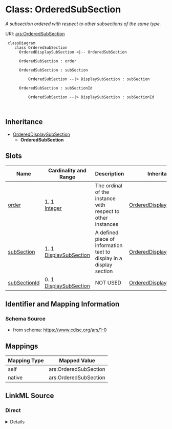# Class: OrderedSubSection


_A subsection ordered with respect to other subsections of the same type._





URI: [ars:OrderedSubSection](https://www.cdisc.org/ars/1-0/OrderedSubSection)



```mermaid
 classDiagram
    class OrderedSubSection
      OrderedDisplaySubSection <|-- OrderedSubSection
      
      OrderedSubSection : order
        
      OrderedSubSection : subSection
        
          OrderedSubSection --|> DisplaySubSection : subSection
        
      OrderedSubSection : subSectionId
        
          OrderedSubSection --|> DisplaySubSection : subSectionId
        
      
```





## Inheritance
* [OrderedDisplaySubSection](OrderedDisplaySubSection.md)
    * **OrderedSubSection**



## Slots

| Name | Cardinality and Range | Description | Inheritance |
| ---  | --- | --- | --- |
| [order](order.md) | 1..1 <br/> [Integer](Integer.md) | The ordinal of the instance with respect to other instances | [OrderedDisplaySubSection](OrderedDisplaySubSection.md) |
| [subSection](subSection.md) | 1..1 <br/> [DisplaySubSection](DisplaySubSection.md) | A defined piece of information text to display in a display section | [OrderedDisplaySubSection](OrderedDisplaySubSection.md) |
| [subSectionId](subSectionId.md) | 0..1 <br/> [DisplaySubSection](DisplaySubSection.md) | NOT USED | [OrderedDisplaySubSection](OrderedDisplaySubSection.md) |









## Identifier and Mapping Information







### Schema Source


* from schema: https://www.cdisc.org/ars/1-0





## Mappings

| Mapping Type | Mapped Value |
| ---  | ---  |
| self | ars:OrderedSubSection |
| native | ars:OrderedSubSection |





## LinkML Source

<!-- TODO: investigate https://stackoverflow.com/questions/37606292/how-to-create-tabbed-code-blocks-in-mkdocs-or-sphinx -->

### Direct

<details>
```yaml
name: OrderedSubSection
description: A subsection ordered with respect to other subsections of the same type.
from_schema: https://www.cdisc.org/ars/1-0
rank: 1000
is_a: OrderedDisplaySubSection
slot_usage:
  subSection:
    name: subSection
    domain_of:
    - OrderedDisplaySubSection
    required: true
    value_presence: PRESENT
  subSectionId:
    name: subSectionId
    description: NOT USED
    domain_of:
    - OrderedDisplaySubSection
    value_presence: ABSENT
defining_slots:
- subSection

```
</details>

### Induced

<details>
```yaml
name: OrderedSubSection
description: A subsection ordered with respect to other subsections of the same type.
from_schema: https://www.cdisc.org/ars/1-0
rank: 1000
is_a: OrderedDisplaySubSection
slot_usage:
  subSection:
    name: subSection
    domain_of:
    - OrderedDisplaySubSection
    required: true
    value_presence: PRESENT
  subSectionId:
    name: subSectionId
    description: NOT USED
    domain_of:
    - OrderedDisplaySubSection
    value_presence: ABSENT
attributes:
  order:
    name: order
    description: The ordinal of the instance with respect to other instances.
    from_schema: https://www.cdisc.org/ars/1-0
    rank: 1000
    alias: order
    owner: OrderedSubSection
    domain_of:
    - OrderedListItem
    - OrderedGroupingFactor
    - OrderedDisplay
    - OrderedDisplaySubSection
    - WhereClause
    range: integer
    required: true
  subSection:
    name: subSection
    description: A defined piece of information text to display in a display section.
    from_schema: https://www.cdisc.org/ars/1-0
    rank: 1000
    alias: subSection
    owner: OrderedSubSection
    domain_of:
    - OrderedDisplaySubSection
    range: DisplaySubSection
    required: true
    inlined: true
    value_presence: PRESENT
  subSectionId:
    name: subSectionId
    description: NOT USED
    from_schema: https://www.cdisc.org/ars/1-0
    rank: 1000
    alias: subSectionId
    owner: OrderedSubSection
    domain_of:
    - OrderedDisplaySubSection
    range: DisplaySubSection
    inlined: false
    value_presence: ABSENT
defining_slots:
- subSection

```
</details>